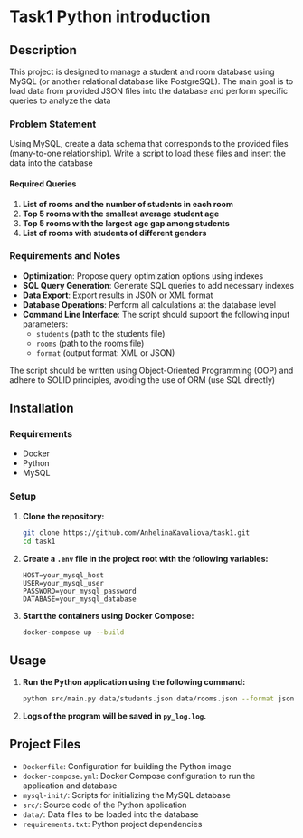 # Task1 Python introduction

## Description

This project is designed to manage a student and room database using MySQL (or another relational database like PostgreSQL). The main goal is to load data from provided JSON files into the database and perform specific queries to analyze the data

### Problem Statement

Using MySQL, create a data schema that corresponds to the provided files (many-to-one relationship). Write a script to load these files and insert the data into the database

#### Required Queries

1. **List of rooms and the number of students in each room**
2. **Top 5 rooms with the smallest average student age**
3. **Top 5 rooms with the largest age gap among students**
4. **List of rooms with students of different genders**

### Requirements and Notes

- **Optimization**: Propose query optimization options using indexes
- **SQL Query Generation**: Generate SQL queries to add necessary indexes
- **Data Export**: Export results in JSON or XML format
- **Database Operations**: Perform all calculations at the database level
- **Command Line Interface**: The script should support the following input parameters:
  - `students` (path to the students file)
  - `rooms` (path to the rooms file)
  - `format` (output format: XML or JSON)

The script should be written using Object-Oriented Programming (OOP) and adhere to SOLID principles, avoiding the use of ORM (use SQL directly)

## Installation

### Requirements

- Docker
- Python 
- MySQL

### Setup

1. **Clone the repository:**

    ```bash
    git clone https://github.com/AnhelinaKavaliova/task1.git
    cd task1
    ```

2. **Create a `.env` file in the project root with the following variables:**

    ```plaintext
    HOST=your_mysql_host
    USER=your_mysql_user
    PASSWORD=your_mysql_password
    DATABASE=your_mysql_database
    ```

3. **Start the containers using Docker Compose:**

    ```bash
    docker-compose up --build
    ```

## Usage

1. **Run the Python application using the following command:**

    ```bash
    python src/main.py data/students.json data/rooms.json --format json --output_name output
    ```

2. **Logs of the program will be saved in `py_log.log`.**

## Project Files

- `Dockerfile`: Configuration for building the Python image
- `docker-compose.yml`: Docker Compose configuration to run the application and database
- `mysql-init/`: Scripts for initializing the MySQL database
- `src/`: Source code of the Python application
- `data/`: Data files to be loaded into the database
- `requirements.txt`: Python project dependencies
